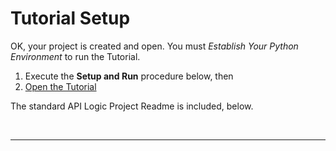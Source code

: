 # Tutorial Setup

OK, your project is created and open.  You must _Establish Your Python Environment_ to run the Tutorial.

1.  Execute the __Setup and Run__ procedure below, then 
2. [Open the Tutorial](Tutorial.md)

The standard API Logic Project Readme is included, below.

&nbsp;

---

&nbsp;

&nbsp;
